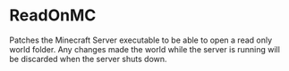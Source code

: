 # ReadOnMC
Patches the Minecraft Server executable to be able to open a read only world folder. Any changes made the world while the server is running will be discarded when the server shuts down.
